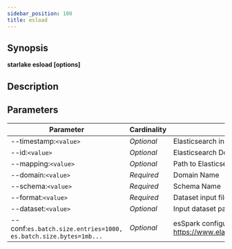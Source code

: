 ```yaml
---
sidebar_position: 100
title: esload
---
```



## Synopsis

**starlake esload [options]**

## Description


## Parameters

Parameter|Cardinality|Description
---|---|---
--timestamp:`<value>`|*Optional*|Elasticsearch index timestamp suffix as in {@timestamp|yyyy.MM.dd}
--id:`<value>`|*Optional*|Elasticsearch Document Id
--mapping:`<value>`|*Optional*|Path to Elasticsearch Mapping File
--domain:`<value>`|*Required*|Domain Name
--schema:`<value>`|*Required*|Schema Name
--format:`<value>`|*Required*|Dataset input file : parquet, json or json-array
--dataset:`<value>`|*Optional*|Input dataset path
--conf:`es.batch.size.entries=1000, es.batch.size.bytes=1mb...`|*Optional*|esSpark configuration options. See https://www.elastic.co/guide/en/elasticsearch/hadoop/current/configuration.html

